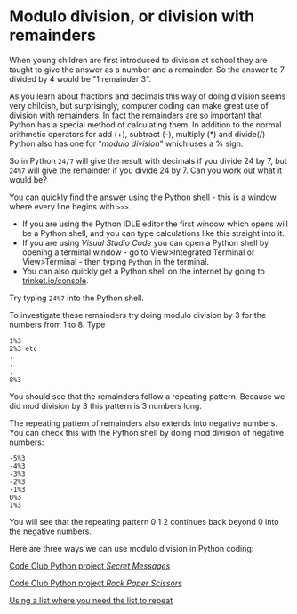 # Modulo division, or division with remainders


When young children are first introduced to division at school they are taught to give the answer as a number and a remainder. So the answer to 7 divided by 4 would be "1 remainder 3".

As you learn about fractions and decimals this way of doing division seems very childish, but surprisingly, computer coding can make great use of division with remainders. In fact the remainders are so important that Python has a special method of calculating them. In addition to the normal arithmetic operators for add (+), subtract (-), multiply (\*) and divide(/) Python also has one for "*modulo division*" which uses a % sign.

So in Python ```24/7``` will give the result with decimals if you divide 24 by 7, but ```24%7``` will give the remainder if you divide 24 by 7. Can you work out what it would be?

You can quickly find the answer using the Python shell - this is a window where every line begins with ```>>>```. 

* If you are using the Python IDLE editor the first window which opens will be a Python shell, and you can type calculations like this straight into it. 
* If you are using *Visual Studio Code* you can open a Python shell by opening a terminal window - go to View>Integrated Terminal or View>Terminal - then typing ```Python``` in the terminal.
* You can also quickly get a Python shell on the internet by going to [trinket.io/console](https://trinket.io/console).

Try typing ```24%7``` into the Python shell.

To investigate these remainders try doing modulo division by 3 for the numbers from 1 to 8. Type
```
1%3
2%3 etc
.
.
.
8%3
```

You should see that the remainders follow a repeating pattern. Because we did mod division by 3 this pattern is 3 numbers long.

The repeating pattern of remainders also extends into negative numbers. You can check this with the Python shell by doing mod division of negative numbers:
```
-5%3
-4%3
-3%3
-2%3
-1%3
0%3
1%3
```

You will see that the repeating pattern 0 1 2 continues back beyond 0 into the negative numbers.

Here are three ways we can use modulo division in Python coding:

[Code Club Python project *Secret Messages*](Example1.md)

[Code Club Python project *Rock Paper Scissors*](Example2.md)

[Using a list where you need the list to repeat](Example3.md)

